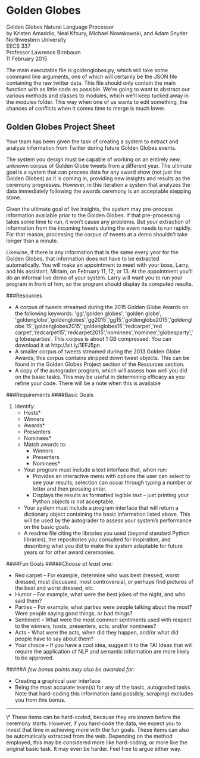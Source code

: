 # Golden Globes
Golden Globes Natural Language Processor  
by Kristen Amaddio, Neal Kfoury, Michael Nowakowski, and Adam Snyder  
Northwestern University  
EECS 337  
Professor Lawrence Birnbaum  
11 February 2015

The main executable file is goldenglobes.py, which will take some command line arguments, one of which will certainly be
the JSON file containing the raw twitter data. This file should only contain the main function with as little code as
possible. We're going to want to abstract our various methods and classes to modules, which we'll keep tucked away in
the modules folder. This way when one of us wants to edit something, the chances of conflicts when it comes time to
merge is much lower.

## Golden Globes Project Sheet
Your team has been given the task of creating a system to extract and analyze
information from Twitter during future Golden Globes events.

The system you design must be capable of working on an entirely new,
unknown corpus of Golden Globe tweets from a different year. The ultimate
goal is a system that can process data for any award show (not just the Golden
Globes) as it is coming in, providing new insights and results as the ceremony
progresses. However, in this iteration a system that analyzes the data
immediately following the awards ceremony is an acceptable stepping stone.

Given the ultimate goal of live insights, the system may pre-process
information available prior to the Golden Globes. If that pre-processing takes
some time to run, it won’t cause any problems. But your extraction of
information from the incoming tweets during the event needs to run rapidly.
For that reason, processing the corpus of tweets at a demo shouldn’t take
longer than a minute.

Likewise, if there is any information that is the same every year for the Golden
Globes, that information does not have to be extracted automatically.
You will make an appointment to meet with your boss, Larry, and his assistant,
Miriam, on February 11, 12, or 13. At the appointment you’ll do an informal
live demo of your system. Larry will want you to run your program in front of
him, so the program should display its computed results.

###Resources
<ul><li>A corpus of tweets streamed during the 2015 Golden Globe Awards on
the following keywords: 'gg','golden globes', 'golden globe',
'goldenglobe','goldenglobes','gg2015','gg15','goldenglobe2015','goldenglobe
15','goldenglobes2015','goldenglobes15','redcarpet','red
carpet','redcarpet15','redcarpet2015','nominees','nominee','globesparty','g
lobesparties'. This corpus is about 1 GB compressed. You can download it
at http://bit.ly/1EFJ5pn</li>
<li>A smaller corpus of tweets streamed during the 2013 Golden Globe
Awards; this corpus contains stripped down tweet objects. This can be
found in the Golden Globes Project section of the Resources section.</li>
<li>A copy of the autograder program, which will assess how well you did on
the basic tasks. This may be useful in determining efficacy as you refine
your code. There will be a note when this is available</li></ul>

###Requirements
####Basic Goals
<ol><li>Identify:
<ul><li>Hosts*</li>
<li>Winners</li>
<li>Awards*</li>
<li>Presenters</li>
<li>Nominees*</li></li>

<li>Match awards to:
<ul><li>Winners</li>
<li>Presenters</li>
<li>Nominees*</li></ul>

<li>Your program must include a text
interface that, when run:
<ul><li>Provides an interactive menu
with options the user can
select to see your results;
selection can occur through
typing a number or letter and
then pressing enter.</li>
<li>Displays the results as
formatted legible text – just
printing your Python objects
is not acceptable.</li></ul>

<li>Your system must include a program
interface that will return a
dictionary object containing the
basic information listed above. This
will be used by the autograder to
assess your system’s performance on
the basic goals.</li>

<li>A readme file citing the libraries you
used (beyond standard Python
libraries), the repositories you
consulted for inspiration, and
describing what you did to make the
system adaptable for future years or
for other award ceremonies.</li></ol>

####Fun Goals
#####*Choose at least one:*
<ul><li>Red carpet – For example,
determine who was best dressed,
worst dressed, most discussed, most
controversial, or perhaps find
pictures of the best and worst
dressed, etc.</li>

<li>Humor – For example, what were the
best jokes of the night, and who said
them?</li>

<li>Parties – For example, what parties
were people talking about the most?
Were people saying good things, or
bad things?</li>

<li>Sentiment – What were the most
common sentiments used with
respect to the winners, hosts,
presenters, acts, and/or nominees?</li>

<li>Acts – What were the acts, when did
they happen, and/or what did
people have to say about them?</li>

<li>Your choice – If you have a cool idea,
suggest it to the TA! Ideas that will
require the application of NLP and
semantic information are more likely
to be approved.</li></ul>

#####*A few bonus points may also be awarded for:*
<ul><li>Creating a graphical user interface</li>
<li>Being the most accurate team(s) for
any of the basic, autograded tasks.
Note that hard-coding this
information (and possibly, scraping)
excludes you from this bonus.</li></ul>



<hr>
\* These items can be hard-coded, because they are known before the ceremony starts.
However, if you hard-code the data, we expect you to invest that time in achieving more with
the fun goals. These items can also be automatically extracted from the web. Depending on the method
employed, this may be considered more like hard-coding, or more like the original basic task. It
may even be harder. Feel free to argue either way.
